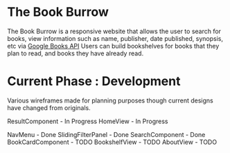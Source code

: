 # The Book Burrow

The Book Burrow is a responsive website that allows the user to search for books, view information such as name, publisher, date published, synopsis, etc via [Google Books API](https://developers.google.com/books) Users can build bookshelves for books that they plan to read, and books they have already read.

# Current Phase : Development

Various wireframes made for planning purposes though current designs have changed from originals.

ResultComponent - In Progress
HomeView - In Progress

NavMenu - Done
SlidingFilterPanel - Done
SearchComponent - Done
BookCardComponent - TODO
BookshelfView - TODO
AboutView - TODO
